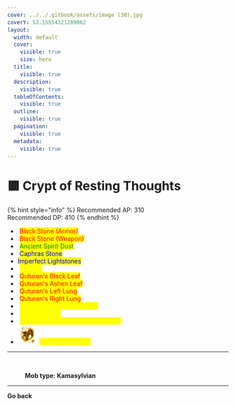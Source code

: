 ```yaml
---
cover: ../../.gitbook/assets/image (30).jpg
coverY: 53.15554321289062
layout:
  width: default
  cover:
    visible: true
    size: hero
  title:
    visible: true
  description:
    visible: true
  tableOfContents:
    visible: true
  outline:
    visible: true
  pagination:
    visible: true
  metadata:
    visible: true
---
```


# 🟥 Crypt of Resting Thoughts

{% hint style="info" %}
Recommended AP: 310\
Recommended DP: 410
{% endhint %}

* <img src="https://592728697-files.gitbook.io/~/files/v0/b/gitbook-x-prod.appspot.com/o/spaces%2FkA2Ou9rHBG7pND0Xi3Co%2Fuploads%2FbnmHB1PTsyAeQTKmft2N%2Fimage.png?alt=media&#x26;token=ccd4a2b0-6286-43fa-ad7f-6bdb037fe98c" alt="" data-size="line"> <mark style="color:red;">Black Stone (Armor)</mark>
* <img src="https://592728697-files.gitbook.io/~/files/v0/b/gitbook-x-prod.appspot.com/o/spaces%2FkA2Ou9rHBG7pND0Xi3Co%2Fuploads%2FWRTZul3aOGYZTsrrUIyI%2Fimage.png?alt=media&#x26;token=98cf9925-93c6-4928-b0ae-8ee18b13bdbd" alt="" data-size="line"> <mark style="color:red;">Black Stone (Weapon)</mark>
* <img src="https://592728697-files.gitbook.io/~/files/v0/b/gitbook-x-prod.appspot.com/o/spaces%2FkA2Ou9rHBG7pND0Xi3Co%2Fuploads%2Fstho5g5DSNKxRxYQthG4%2Fimage.png?alt=media&#x26;token=bbc1c36b-9129-4707-8817-24bcff7aa3e0" alt="" data-size="line"> <mark style="color:green;">Ancient Spirit Dust</mark>
* <img src="https://592728697-files.gitbook.io/~/files/v0/b/gitbook-x-prod.appspot.com/o/spaces%2FkA2Ou9rHBG7pND0Xi3Co%2Fuploads%2FX8zbODSQYAOKwpNYY2Vv%2Fimage.png?alt=media&#x26;token=7b5aa6ea-2038-4d4c-a147-8d5a59719753" alt="" data-size="line"> <mark style="color:blue;">Caphras Stone</mark>
* <img src="https://592728697-files.gitbook.io/~/files/v0/b/gitbook-x-prod.appspot.com/o/spaces%2FkA2Ou9rHBG7pND0Xi3Co%2Fuploads%2FB0oM0bZJVpi6LYQ52LB3%2Fimage.png?alt=media&#x26;token=14e64531-514e-4a6d-8d27-5f6857341599" alt="" data-size="line"><mark style="color:blue;">Imperfect Lightstones</mark>
* <img src="https://592728697-files.gitbook.io/~/files/v0/b/gitbook-x-prod.appspot.com/o/spaces%2FkA2Ou9rHBG7pND0Xi3Co%2Fuploads%2FjOIObmIcTS3PF6Dj27rh%2Fimage.png?alt=media&#x26;token=3bf61cf2-0c4e-4552-a2e2-dccfcef11a3a" alt="" data-size="line"> <mark style="color:yellow;">Ah'krad</mark>
* <img src="https://592728697-files.gitbook.io/~/files/v0/b/gitbook-x-prod.appspot.com/o/spaces%2FkA2Ou9rHBG7pND0Xi3Co%2Fuploads%2FheZO9FmgkoVpp4Xst37N%2Fimage.png?alt=media&#x26;token=a52964bc-bbf0-410e-a9a5-08e18400c23d" alt="" data-size="line"> <mark style="color:red;">Quturan's Black Leaf</mark>
* <img src="https://592728697-files.gitbook.io/~/files/v0/b/gitbook-x-prod.appspot.com/o/spaces%2FkA2Ou9rHBG7pND0Xi3Co%2Fuploads%2FHhssYosBuAH6TSq0MSVy%2Fimage.png?alt=media&#x26;token=a65143b1-a08c-48e4-a998-e7c999ac6f43" alt="" data-size="line"> <mark style="color:red;">Quturan's Ashen Leaf</mark>
* <img src="https://592728697-files.gitbook.io/~/files/v0/b/gitbook-x-prod.appspot.com/o/spaces%2FkA2Ou9rHBG7pND0Xi3Co%2Fuploads%2FsxKuybd7wXpDqZcEcguM%2Fimage.png?alt=media&#x26;token=6a16f8a7-2136-4138-8d73-873a1574d8f4" alt="" data-size="line"> <mark style="color:red;">Quturan's Left Lung</mark>
* <img src="https://592728697-files.gitbook.io/~/files/v0/b/gitbook-x-prod.appspot.com/o/spaces%2FkA2Ou9rHBG7pND0Xi3Co%2Fuploads%2FMWDEupib8zPaEyXTaAgO%2Fimage.png?alt=media&#x26;token=9fff5a36-3667-4921-a015-a0f67f8124a9" alt="" data-size="line"> <mark style="color:red;">Quturan's Right Lung</mark>
* <img src="https://592728697-files.gitbook.io/~/files/v0/b/gitbook-x-prod.appspot.com/o/spaces%2FkA2Ou9rHBG7pND0Xi3Co%2Fuploads%2Fd7u18o11mHBqg5noGgIW%2Fimage.png?alt=media&#x26;token=f54fce4f-bd54-4693-b858-5c1d6341876a" alt="" data-size="line"> <mark style="color:yellow;">Kehelle's Artifact - Max HP</mark>
* <img src="https://592728697-files.gitbook.io/~/files/v0/b/gitbook-x-prod.appspot.com/o/spaces%2FkA2Ou9rHBG7pND0Xi3Co%2Fuploads%2FbBD6Kl20AMfWJqPbngNO%2Fimage.png?alt=media&#x26;token=779287cb-6336-4d3c-8ea1-13c7c20f4548" alt="" data-size="line"> <mark style="color:yellow;">Deboreka Belt</mark>
* <img src="https://592728697-files.gitbook.io/~/files/v0/b/gitbook-x-prod.appspot.com/o/spaces%2FkA2Ou9rHBG7pND0Xi3Co%2Fuploads%2F9KJpZQGCP1PZkxuVym15%2Fimage.png?alt=media&#x26;token=e92440c2-abd6-493a-81a1-959a0a2cec01" alt="" data-size="line"> <mark style="color:yellow;">Rich Merchant’s Ring Piece (Crypt)</mark>
* <img src="../../.gitbook/assets/image (5).png" alt="" data-size="line"> <mark style="color:yellow;">Primordial Crystal</mark>

***

<figure><img src="https://592728697-files.gitbook.io/~/files/v0/b/gitbook-x-prod.appspot.com/o/spaces%2FkA2Ou9rHBG7pND0Xi3Co%2Fuploads%2Fx4wODVIbamZDfEb2WZUi%2Fkama.png?alt=media&#x26;token=1e970e65-7222-42d0-a71f-3e59f466c904" alt=""><figcaption><p><strong>Mob type: Kamasylvian</strong></p></figcaption></figure>

***

**Go back**
